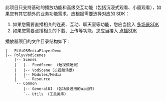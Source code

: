 此项目只支持基础的播放功能和高级交互功能（包括沉浸式观看、小窗观看），如果您有其它额外的业务功能需求，应根据需要选择对应的 SDK：

1. 如果您需要直播相关的连麦、互动、聊天室等功能，您应当接入 [多场景SDK](https://github.com/polyv/polyv-ios-livescenes-sdk-demo)
2. 如果您需要点播相关的下载、上传等功能，您应当接入 [点播SDK](https://github.com/polyv/polyv-ios-vod-sdk)

播放器项目的文件目录结构如下：

```
|-- PLViOSMediaPlayerDemo
|-- PolyvVodScenes
    |-- Scenes
    |   |-- FeedScene （短视频场景）
    |   |-- VodScene（长视频场景）
    |   |-- Modules/Media
    |   `-- Resource
    `-- Common
        |-- GeneralUI （各场景通用的ui组件）
        `-- Utils （工具类库）
```
